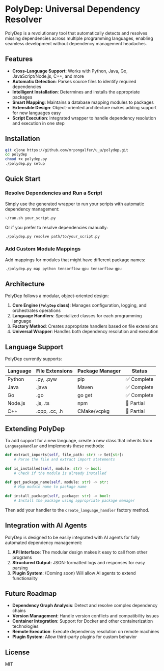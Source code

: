 # PolyDep: Universal Dependency Resolver

PolyDep is a revolutionary tool that automatically detects and resolves missing dependencies across multiple programming languages, enabling seamless development without dependency management headaches.

## Features

- **Cross-Language Support**: Works with Python, Java, Go, JavaScript/Node.js, C++, and more
- **Automatic Detection**: Parses source files to identify required dependencies
- **Intelligent Installation**: Determines and installs the appropriate packages
- **Smart Mapping**: Maintains a database mapping modules to packages
- **Extensible Design**: Object-oriented architecture makes adding support for new languages easy
- **Script Execution**: Integrated wrapper to handle dependency resolution and execution in one step

## Installation

```bash
git clone https://github.com/mrpongalfer/u_u/polydep.git
cd polydep
chmod +x polydep.py
./polydep.py setup
```

## Quick Start

### Resolve Dependencies and Run a Script

Simply use the generated wrapper to run your scripts with automatic dependency management:

```bash
~/run.sh your_script.py
```

Or if you prefer to resolve dependencies manually:

```bash
./polydep.py resolve path/to/your_script.py
```

### Add Custom Module Mappings

Add mappings for modules that might have different package names:

```bash
./polydep.py map python tensorflow-gpu tensorflow-gpu
```

## Architecture

PolyDep follows a modular, object-oriented design:

1. **Core Engine (`PolyDep` class)**: Manages configuration, logging, and orchestrates operations
2. **Language Handlers**: Specialized classes for each programming language
3. **Factory Method**: Creates appropriate handlers based on file extensions
4. **Universal Wrapper**: Handles both dependency resolution and execution

## Language Support

PolyDep currently supports:

| Language | File Extensions | Package Manager | Status |
|----------|----------------|-----------------|--------|
| Python   | .py, .pyw      | pip            | ✅ Complete |
| Java     | .java          | Maven          | ✅ Complete |
| Go       | .go            | go get         | ✅ Complete |
| Node.js  | .js, .ts       | npm            | 🔄 Partial |
| C++      | .cpp, .cc, .h  | CMake/vcpkg    | 🔄 Partial |

## Extending PolyDep

To add support for a new language, create a new class that inherits from `LanguageHandler` and implements these methods:

```python
def extract_imports(self, file_path: str) -> Set[str]:
    # Parse the file and extract import statements
    
def is_installed(self, module: str) -> bool:
    # Check if the module is already installed
    
def get_package_name(self, module: str) -> str:
    # Map module name to package name
    
def install_package(self, package: str) -> bool:
    # Install the package using appropriate package manager
```

Then add your handler to the `create_language_handler` factory method.

## Integration with AI Agents

PolyDep is designed to be easily integrated with AI agents for fully automated dependency management:

1. **API Interface**: The modular design makes it easy to call from other programs
2. **Structured Output**: JSON-formatted logs and responses for easy parsing
3. **Plugin System**: (Coming soon) Will allow AI agents to extend functionality

## Future Roadmap

- **Dependency Graph Analysis**: Detect and resolve complex dependency chains
- **Version Management**: Handle version conflicts and compatibility issues
- **Container Integration**: Support for Docker and other containerization technologies
- **Remote Execution**: Execute dependency resolution on remote machines
- **Plugin System**: Allow third-party plugins for custom behavior

## License

MIT
